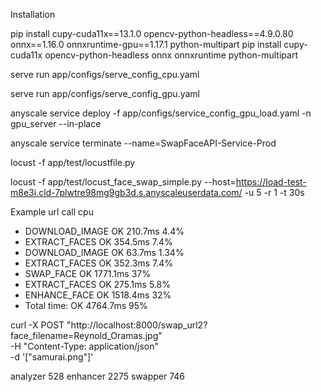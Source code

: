 Installation 

pip install cupy-cuda11x==13.1.0 opencv-python-headless==4.9.0.80 onnx==1.16.0 onnxruntime-gpu==1.17.1 python-multipart
pip install cupy-cuda11x opencv-python-headless onnx onnxruntime python-multipart

serve run app/configs/serve_config_cpu.yaml

serve run app/configs/serve_config_gpu.yaml

anyscale service deploy -f app/configs/service_config_gpu_load.yaml -n gpu_server --in-place

anyscale service terminate --name=SwapFaceAPI-Service-Prod

locust -f app/test/locustfile.py

locust -f app/test/locust_face_swap_simple.py --host=https://load-test-m8e3i.cld-7plwtre98mg9gb3d.s.anyscaleuserdata.com/ -u 5 -r 1 -t 30s
 
Example url call cpu

- DOWNLOAD_IMAGE OK 210.7ms   4.4%
- EXTRACT_FACES OK 354.5ms    7.4%
- DOWNLOAD_IMAGE OK 63.7ms    1.34%
- EXTRACT_FACES OK 352.3ms    7.4%
- SWAP_FACE OK 1771.1ms       37%
- EXTRACT_FACES OK 275.1ms    5.8%
- ENHANCE_FACE OK 1518.4ms    32%
- Total time: OK 4764.7ms     95%


curl -X POST "http://localhost:8000/swap_url2?face_filename=Reynold_Oramas.jpg" \
-H "Content-Type: application/json" \
-d '["samurai.png"]'



analyzer 528
enhancer 2275
swapper 746